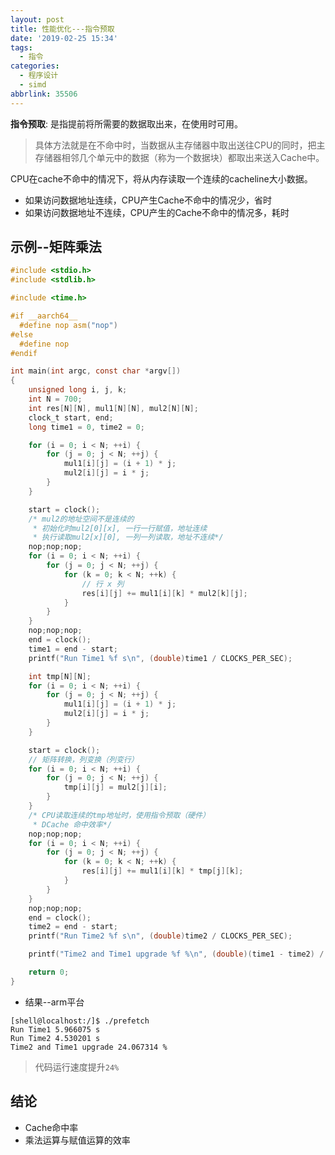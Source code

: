 ```yaml
---
layout: post
title: 性能优化---指令预取
date: '2019-02-25 15:34'
tags:
  - 指令
categories:
  - 程序设计
  - simd
abbrlink: 35506
---
```


**指令预取**: 是指提前将所需要的数据取出来，在使用时可用。

> 具体方法就是在不命中时，当数据从主存储器中取出送往CPU的同时，把主存储器相邻几个单元中的数据（称为一个数据块）都取出来送入Cache中。

CPU在cache不命中的情况下，将从内存读取一个连续的cacheline大小数据。

- 如果访问数据地址连续，CPU产生Cache不命中的情况少，省时
- 如果访问数据地址不连续，CPU产生的Cache不命中的情况多，耗时

<!--more-->

## 示例--矩阵乘法

``` C
#include <stdio.h>
#include <stdlib.h>

#include <time.h>

#if __aarch64__
  #define nop asm("nop")
#else
  #define nop
#endif

int main(int argc, const char *argv[])
{
    unsigned long i, j, k;
    int N = 700;
    int res[N][N], mul1[N][N], mul2[N][N];
    clock_t start, end;
    long time1 = 0, time2 = 0;

    for (i = 0; i < N; ++i) {
        for (j = 0; j < N; ++j) {
            mul1[i][j] = (i + 1) * j;
            mul2[i][j] = i * j;
        }
    }

    start = clock();
    /* mul2的地址空间不是连续的
     * 初始化时mul2[0][x], 一行一行赋值，地址连续
     * 执行读取mul2[x][0], 一列一列读取，地址不连续*/
    nop;nop;nop;
    for (i = 0; i < N; ++i) {
        for (j = 0; j < N; ++j) {
            for (k = 0; k < N; ++k) {
                // 行 x 列
                res[i][j] += mul1[i][k] * mul2[k][j];
            }
        }
    }
    nop;nop;nop;
    end = clock();
    time1 = end - start;
    printf("Run Time1 %f s\n", (double)time1 / CLOCKS_PER_SEC);

    int tmp[N][N];
    for (i = 0; i < N; ++i) {
        for (j = 0; j < N; ++j) {
            mul1[i][j] = (i + 1) * j;
            mul2[i][j] = i * j;
        }
    }

    start = clock();
    // 矩阵转换，列变换（列变行）
    for (i = 0; i < N; ++i) {
        for (j = 0; j < N; ++j) {
            tmp[i][j] = mul2[j][i];
        }
    }
    /* CPU读取连续的tmp地址时，使用指令预取（硬件）
     * DCache 命中效率*/
    nop;nop;nop;
    for (i = 0; i < N; ++i) {
        for (j = 0; j < N; ++j) {
            for (k = 0; k < N; ++k) {
                res[i][j] += mul1[i][k] * tmp[j][k];
            }
        }
    }
    nop;nop;nop;
    end = clock();
    time2 = end - start;
    printf("Run Time2 %f s\n", (double)time2 / CLOCKS_PER_SEC);

    printf("Time2 and Time1 upgrade %f %\n", (double)(time1 - time2) / time1 * 100);

    return 0;
}
```

- 结果--arm平台

```
[shell@localhost:/]$ ./prefetch
Run Time1 5.966075 s
Run Time2 4.530201 s
Time2 and Time1 upgrade 24.067314 %
```
> 代码运行速度提升`24%`

## 结论

- Cache命中率
- 乘法运算与赋值运算的效率
